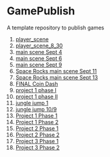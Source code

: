 # GamePublish
A template repository to publish games

1) [player_scene](https://wcu-cs-cooperlab.github.io/demo-games-laurenkim333/player_scene/)
2) [player_scene_8_30](https://wcu-cs-cooperlab.github.io/demo-games-laurenkim333/player_scene_8_30/)
3) [main scene Sept 4](https://wcu-cs-cooperlab.github.io/demo-games-laurenkim333/main_scene_9_4/)
4) [main scene Sept 6](https://wcu-cs-cooperlab.github.io/demo-games-laurenkim333/main_scene_9_6/)
5) [main scene Sept 9](https://wcu-cs-cooperlab.github.io/demo-games-laurenkim333/player_scene_9_9/)
6) [Space Rocks main scene Sept 11](https://wcu-cs-cooperlab.github.io/demo-games-laurenkim333/sr_main_9_11/)
7) [Space Rocks main scene Sept 13](https://wcu-cs-cooperlab.github.io/demo-games-laurenkim333/space_rocks_main_9_13/)
7) [FINAL Coin Dash](https://wcu-cs-cooperlab.github.io/demo-games-laurenkim333/coindash_done/)
9) [project 1 phase I](https://wcu-cs-cooperlab.github.io/demo-games-laurenkim333/coindash-project1-phaseI/)
10) [project 1 phase II](https://wcu-cs-cooperlab.github.io/demo-games-laurenkim333/coindash-project-1-phase-II/)
11) [jungle jump 1](jungle_jump_a)
12) [jungle jump 10/9](junglejump_level_one_10_9)
1) [Project 1 Phase 1](https://wcu-cs-cooperlab.github.io/demo-games-laurenkim333/project-1-phase-I/)
1) [Project 1 Phase 2](https://wcu-cs-cooperlab.github.io/demo-games-laurenkim333/project-1-phase-II/)
1) [Project 2 Phase 1](https://wcu-cs-cooperlab.github.io/demo-games-laurenkim333/project2-phaseI/)
2) [Project 2 Phase 2](https://wcu-cs-cooperlab.github.io/demo-games-laurenkim333/project_2_phase_II/)
1) [Project 3 Phase 1](https://wcu-cs-cooperlab.github.io/demo-games-laurenkim333/project_3_phase_I/)
2) [Project 3 Phase 2](https://wcu-cs-cooperlab.github.io/demo-games-laurenkim333/project_3_phase_II/)